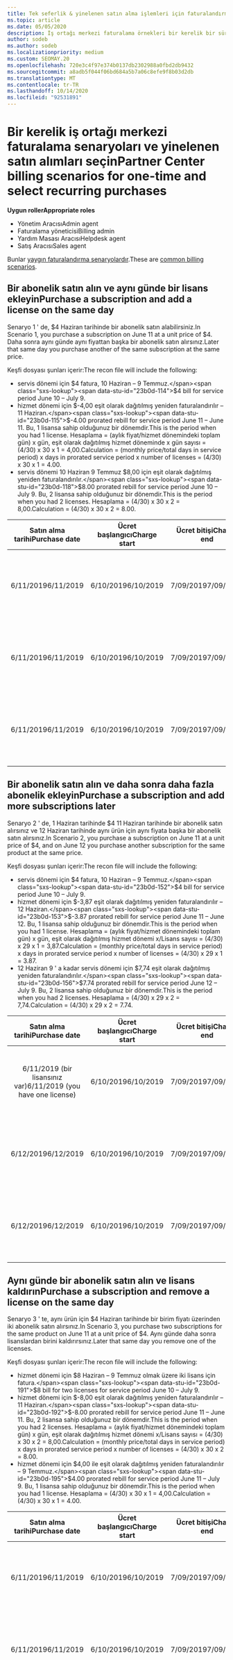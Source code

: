 ```yaml
---
title: Tek seferlik & yinelenen satın alma işlemleri için faturalandırma
ms.topic: article
ms.date: 05/05/2020
description: İş ortağı merkezi faturalama örnekleri bir kerelik bir süre ve yinelenen satın alımları seçin-abonelikler satın aldığınızda, daha fazla abonelik ekleyin, lisans ekleyin veya kaldırın.
author: sodeb
ms.author: sodeb
ms.localizationpriority: medium
ms.custom: SEOMAY.20
ms.openlocfilehash: 720e3c4f97e374b0137db2302988a0fbd2db9432
ms.sourcegitcommit: a8adb5f044f06bd684a5b7a06c8efe9f8b03d2db
ms.translationtype: MT
ms.contentlocale: tr-TR
ms.lasthandoff: 10/14/2020
ms.locfileid: "92531891"
---
```

# <a name="partner-center-billing-scenarios-for-one-time-and-select-recurring-purchases"></a><span data-ttu-id="23b0d-103">Bir kerelik iş ortağı merkezi faturalama senaryoları ve yinelenen satın alımları seçin</span><span class="sxs-lookup"><span data-stu-id="23b0d-103">Partner Center billing scenarios for one-time and select recurring purchases</span></span>

<span data-ttu-id="23b0d-104">**Uygun roller**</span><span class="sxs-lookup"><span data-stu-id="23b0d-104">**Appropriate roles**</span></span>

- <span data-ttu-id="23b0d-105">Yönetim Aracısı</span><span class="sxs-lookup"><span data-stu-id="23b0d-105">Admin agent</span></span>
- <span data-ttu-id="23b0d-106">Faturalama yöneticisi</span><span class="sxs-lookup"><span data-stu-id="23b0d-106">Billing admin</span></span>
- <span data-ttu-id="23b0d-107">Yardım Masası Aracısı</span><span class="sxs-lookup"><span data-stu-id="23b0d-107">Helpdesk agent</span></span>
- <span data-ttu-id="23b0d-108">Satış Aracısı</span><span class="sxs-lookup"><span data-stu-id="23b0d-108">Sales agent</span></span>

<span data-ttu-id="23b0d-109">Bunlar [yaygın faturalandırma senaryolardır](common-billing-scenarios.md).</span><span class="sxs-lookup"><span data-stu-id="23b0d-109">These are [common billing scenarios](common-billing-scenarios.md).</span></span> 

## <a name="purchase-a-subscription-and-add-a-license-on-the-same-day"></a><span data-ttu-id="23b0d-110">Bir abonelik satın alın ve aynı günde bir lisans ekleyin</span><span class="sxs-lookup"><span data-stu-id="23b0d-110">Purchase a subscription and add a license on the same day</span></span>

<span data-ttu-id="23b0d-111">Senaryo 1 ' de, $4 Haziran tarihinde bir abonelik satın alabilirsiniz.</span><span class="sxs-lookup"><span data-stu-id="23b0d-111">In Scenario 1, you purchase a subscription on June 11 at a unit price of $4.</span></span> <span data-ttu-id="23b0d-112">Daha sonra aynı günde aynı fiyattan başka bir abonelik satın alırsınız.</span><span class="sxs-lookup"><span data-stu-id="23b0d-112">Later that same day you purchase another of the same subscription at the same price.</span></span>

<span data-ttu-id="23b0d-113">Keşfi dosyası şunları içerir:</span><span class="sxs-lookup"><span data-stu-id="23b0d-113">The recon file will include the following:</span></span>

- <span data-ttu-id="23b0d-114">servis dönemi için $4 fatura, 10 Haziran – 9 Temmuz.</span><span class="sxs-lookup"><span data-stu-id="23b0d-114">$4 bill for service period June 10 – July 9.</span></span>
- <span data-ttu-id="23b0d-115">hizmet dönemi için $-4,00 eşit olarak dağıtılmış yeniden faturalandırılır – 11 Haziran.</span><span class="sxs-lookup"><span data-stu-id="23b0d-115">$-4.00 prorated rebill for service period June 11 – June 11.</span></span> <span data-ttu-id="23b0d-116">Bu, 1 lisansa sahip olduğunuz bir dönemdir.</span><span class="sxs-lookup"><span data-stu-id="23b0d-116">This is the period when you had 1 license.</span></span> <span data-ttu-id="23b0d-117">Hesaplama = (aylık fiyat/hizmet dönemindeki toplam gün) x gün, eşit olarak dağıtılmış hizmet döneminde x gün sayısı = (4/30) x 30 x 1 = 4,00.</span><span class="sxs-lookup"><span data-stu-id="23b0d-117">Calculation = (monthly price/total days in service period) x days in prorated service period x number of licenses = (4/30) x 30 x 1 = 4.00.</span></span>
- <span data-ttu-id="23b0d-118">servis dönemi 10 Haziran 9 Temmuz $8,00 için eşit olarak dağıtılmış yeniden faturalandırılır.</span><span class="sxs-lookup"><span data-stu-id="23b0d-118">$8.00 prorated rebill for service period June 10 – July 9.</span></span> <span data-ttu-id="23b0d-119">Bu, 2 lisansa sahip olduğunuz bir dönemdir.</span><span class="sxs-lookup"><span data-stu-id="23b0d-119">This is the period when you had 2 licenses.</span></span> <span data-ttu-id="23b0d-120">Hesaplama = (4/30) x 30 x 2 = 8,00.</span><span class="sxs-lookup"><span data-stu-id="23b0d-120">Calculation = (4/30) x 30 x 2 = 8.00.</span></span>

|<span data-ttu-id="23b0d-121">**Satın alma tarihi**</span><span class="sxs-lookup"><span data-stu-id="23b0d-121">**Purchase date**</span></span>   |<span data-ttu-id="23b0d-122">**Ücret başlangıcı**</span><span class="sxs-lookup"><span data-stu-id="23b0d-122">**Charge start**</span></span> |<span data-ttu-id="23b0d-123">**Ücret bitişi**</span><span class="sxs-lookup"><span data-stu-id="23b0d-123">**Charge end**</span></span>  |<span data-ttu-id="23b0d-124">**Birim Fiyat**</span><span class="sxs-lookup"><span data-stu-id="23b0d-124">**Unit price**</span></span>  |<span data-ttu-id="23b0d-125">**Miktar**</span><span class="sxs-lookup"><span data-stu-id="23b0d-125">**Quantity**</span></span>  |<span data-ttu-id="23b0d-126">**Miktar**</span><span class="sxs-lookup"><span data-stu-id="23b0d-126">**Amount**</span></span> |<span data-ttu-id="23b0d-127">**Ücret türü**</span><span class="sxs-lookup"><span data-stu-id="23b0d-127">**Charge type**</span></span> |
|:------:|:------:|:------:|:------:|:------:|:------:|:-----:|
|<span data-ttu-id="23b0d-128">6/11/2019</span><span class="sxs-lookup"><span data-stu-id="23b0d-128">6/11/2019</span></span>      |<span data-ttu-id="23b0d-129">6/10/2019</span><span class="sxs-lookup"><span data-stu-id="23b0d-129">6/10/2019</span></span>   |<span data-ttu-id="23b0d-130">7/09/2019</span><span class="sxs-lookup"><span data-stu-id="23b0d-130">7/09/2019</span></span>         |<span data-ttu-id="23b0d-131">$4</span><span class="sxs-lookup"><span data-stu-id="23b0d-131">$4</span></span>                |<span data-ttu-id="23b0d-132">1</span><span class="sxs-lookup"><span data-stu-id="23b0d-132">1</span></span>                 |<span data-ttu-id="23b0d-133">$4</span><span class="sxs-lookup"><span data-stu-id="23b0d-133">$4</span></span>            |<span data-ttu-id="23b0d-134">Yeni</span><span class="sxs-lookup"><span data-stu-id="23b0d-134">New</span></span>         |
|<span data-ttu-id="23b0d-135">6/11/2019</span><span class="sxs-lookup"><span data-stu-id="23b0d-135">6/11/2019</span></span>     | <span data-ttu-id="23b0d-136">6/10/2019</span><span class="sxs-lookup"><span data-stu-id="23b0d-136">6/10/2019</span></span>    |<span data-ttu-id="23b0d-137">7/09/2019</span><span class="sxs-lookup"><span data-stu-id="23b0d-137">7/09/2019</span></span>        |<span data-ttu-id="23b0d-138">$4</span><span class="sxs-lookup"><span data-stu-id="23b0d-138">$4</span></span>        |<span data-ttu-id="23b0d-139">1</span><span class="sxs-lookup"><span data-stu-id="23b0d-139">1</span></span>        | <span data-ttu-id="23b0d-140">-$4</span><span class="sxs-lookup"><span data-stu-id="23b0d-140">-$4</span></span>       |<span data-ttu-id="23b0d-141">addQuantity</span><span class="sxs-lookup"><span data-stu-id="23b0d-141">addQuantity</span></span>           |
|<span data-ttu-id="23b0d-142">6/11/2019</span><span class="sxs-lookup"><span data-stu-id="23b0d-142">6/11/2019</span></span>     | <span data-ttu-id="23b0d-143">6/10/2019</span><span class="sxs-lookup"><span data-stu-id="23b0d-143">6/10/2019</span></span>    |<span data-ttu-id="23b0d-144">7/09/2019</span><span class="sxs-lookup"><span data-stu-id="23b0d-144">7/09/2019</span></span>        |<span data-ttu-id="23b0d-145">$4</span><span class="sxs-lookup"><span data-stu-id="23b0d-145">$4</span></span>        | <span data-ttu-id="23b0d-146">2</span><span class="sxs-lookup"><span data-stu-id="23b0d-146">2</span></span>      |<span data-ttu-id="23b0d-147">$8</span><span class="sxs-lookup"><span data-stu-id="23b0d-147">$8</span></span>         |<span data-ttu-id="23b0d-148">addQuantity</span><span class="sxs-lookup"><span data-stu-id="23b0d-148">addQuantity</span></span>           |

## <a name="purchase-a-subscription-and-add-more-subscriptions-later"></a><span data-ttu-id="23b0d-149">Bir abonelik satın alın ve daha sonra daha fazla abonelik ekleyin</span><span class="sxs-lookup"><span data-stu-id="23b0d-149">Purchase a subscription and add more subscriptions later</span></span>

<span data-ttu-id="23b0d-150">Senaryo 2 ' de, 1 Haziran tarihinde $4 11 Haziran tarihinde bir abonelik satın alırsınız ve 12 Haziran tarihinde aynı ürün için aynı fiyata başka bir abonelik satın alırsınız.</span><span class="sxs-lookup"><span data-stu-id="23b0d-150">In Scenario 2, you purchase a subscription on June 11 at a unit price of $4, and on June 12 you purchase another subscription for the same product at the same price.</span></span>

<span data-ttu-id="23b0d-151">Keşfi dosyası şunları içerir:</span><span class="sxs-lookup"><span data-stu-id="23b0d-151">The recon file will include the following:</span></span>

- <span data-ttu-id="23b0d-152">servis dönemi için $4 fatura, 10 Haziran – 9 Temmuz.</span><span class="sxs-lookup"><span data-stu-id="23b0d-152">$4 bill for service period June 10 – July 9.</span></span>
- <span data-ttu-id="23b0d-153">hizmet dönemi için $-3,87 eşit olarak dağıtılmış yeniden faturalandırılır – 12 Haziran.</span><span class="sxs-lookup"><span data-stu-id="23b0d-153">$-3.87 prorated rebill for service period June 11 – June 12.</span></span> <span data-ttu-id="23b0d-154">Bu, 1 lisansa sahip olduğunuz bir dönemdir.</span><span class="sxs-lookup"><span data-stu-id="23b0d-154">This is the period when you had 1 license.</span></span> <span data-ttu-id="23b0d-155">Hesaplama = (aylık fiyat/hizmet dönemindeki toplam gün) x gün, eşit olarak dağıtılmış hizmet dönemi x/Lisans sayısı = (4/30) x 29 x 1 = 3,87.</span><span class="sxs-lookup"><span data-stu-id="23b0d-155">Calculation = (monthly price/total days in service period) x days in prorated service period x number of licenses = (4/30) x 29 x 1 = 3.87.</span></span>
- <span data-ttu-id="23b0d-156">12 Haziran 9 ' a kadar servis dönemi için $7,74 eşit olarak dağıtılmış yeniden faturalandırılır.</span><span class="sxs-lookup"><span data-stu-id="23b0d-156">$7.74 prorated rebill for service period June 12 – July 9.</span></span> <span data-ttu-id="23b0d-157">Bu, 2 lisansa sahip olduğunuz bir dönemdir.</span><span class="sxs-lookup"><span data-stu-id="23b0d-157">This is the period when you had 2 licenses.</span></span> <span data-ttu-id="23b0d-158">Hesaplama = (4/30) x 29 x 2 = 7,74.</span><span class="sxs-lookup"><span data-stu-id="23b0d-158">Calculation = (4/30) x 29 x 2 = 7.74.</span></span>

|<span data-ttu-id="23b0d-159">**Satın alma tarihi**</span><span class="sxs-lookup"><span data-stu-id="23b0d-159">**Purchase date**</span></span>   |<span data-ttu-id="23b0d-160">**Ücret başlangıcı**</span><span class="sxs-lookup"><span data-stu-id="23b0d-160">**Charge start**</span></span> |<span data-ttu-id="23b0d-161">**Ücret bitişi**</span><span class="sxs-lookup"><span data-stu-id="23b0d-161">**Charge end**</span></span>  |<span data-ttu-id="23b0d-162">**Birim Fiyat**</span><span class="sxs-lookup"><span data-stu-id="23b0d-162">**Unit price**</span></span>  |<span data-ttu-id="23b0d-163">**Miktar**</span><span class="sxs-lookup"><span data-stu-id="23b0d-163">**Quantity**</span></span>  |<span data-ttu-id="23b0d-164">**Miktar**</span><span class="sxs-lookup"><span data-stu-id="23b0d-164">**Amount**</span></span> |<span data-ttu-id="23b0d-165">**Ücret türü**</span><span class="sxs-lookup"><span data-stu-id="23b0d-165">**Charge type**</span></span> |
|:------:|:------:|:------:|:------:|:------:|:------:|:-----:|
|<span data-ttu-id="23b0d-166">6/11/2019 (bir lisansınız var)</span><span class="sxs-lookup"><span data-stu-id="23b0d-166">6/11/2019 (you have one license)</span></span>     |<span data-ttu-id="23b0d-167">6/10/2019</span><span class="sxs-lookup"><span data-stu-id="23b0d-167">6/10/2019</span></span>   |<span data-ttu-id="23b0d-168">7/09/2019</span><span class="sxs-lookup"><span data-stu-id="23b0d-168">7/09/2019</span></span>         |<span data-ttu-id="23b0d-169">$4</span><span class="sxs-lookup"><span data-stu-id="23b0d-169">$4</span></span>         |<span data-ttu-id="23b0d-170">1</span><span class="sxs-lookup"><span data-stu-id="23b0d-170">1</span></span>        |<span data-ttu-id="23b0d-171">$4</span><span class="sxs-lookup"><span data-stu-id="23b0d-171">$4</span></span>            |<span data-ttu-id="23b0d-172">Yeni</span><span class="sxs-lookup"><span data-stu-id="23b0d-172">New</span></span>         |
|<span data-ttu-id="23b0d-173">6/12/2019</span><span class="sxs-lookup"><span data-stu-id="23b0d-173">6/12/2019</span></span>     | <span data-ttu-id="23b0d-174">6/10/2019</span><span class="sxs-lookup"><span data-stu-id="23b0d-174">6/10/2019</span></span>    |<span data-ttu-id="23b0d-175">7/09/2019</span><span class="sxs-lookup"><span data-stu-id="23b0d-175">7/09/2019</span></span>        |<span data-ttu-id="23b0d-176">$4</span><span class="sxs-lookup"><span data-stu-id="23b0d-176">$4</span></span>        |<span data-ttu-id="23b0d-177">1</span><span class="sxs-lookup"><span data-stu-id="23b0d-177">1</span></span>        | <span data-ttu-id="23b0d-178">-$3,87</span><span class="sxs-lookup"><span data-stu-id="23b0d-178">-$3.87</span></span>       |<span data-ttu-id="23b0d-179">addQuantity</span><span class="sxs-lookup"><span data-stu-id="23b0d-179">addQuantity</span></span>           |
|<span data-ttu-id="23b0d-180">6/12/2019</span><span class="sxs-lookup"><span data-stu-id="23b0d-180">6/12/2019</span></span>     | <span data-ttu-id="23b0d-181">6/10/2019</span><span class="sxs-lookup"><span data-stu-id="23b0d-181">6/10/2019</span></span>    |<span data-ttu-id="23b0d-182">7/09/2019</span><span class="sxs-lookup"><span data-stu-id="23b0d-182">7/09/2019</span></span>        |<span data-ttu-id="23b0d-183">$4</span><span class="sxs-lookup"><span data-stu-id="23b0d-183">$4</span></span>        | <span data-ttu-id="23b0d-184">2</span><span class="sxs-lookup"><span data-stu-id="23b0d-184">2</span></span>      |<span data-ttu-id="23b0d-185">$7,74</span><span class="sxs-lookup"><span data-stu-id="23b0d-185">$7.74</span></span>       |<span data-ttu-id="23b0d-186">addQuantity</span><span class="sxs-lookup"><span data-stu-id="23b0d-186">addQuantity</span></span>           |

## <a name="purchase-a-subscription-and-remove-a-license-on-the-same-day"></a><span data-ttu-id="23b0d-187">Aynı günde bir abonelik satın alın ve lisans kaldırın</span><span class="sxs-lookup"><span data-stu-id="23b0d-187">Purchase a subscription and remove a license on the same day</span></span>

<span data-ttu-id="23b0d-188">Senaryo 3 ' te, aynı ürün için $4 Haziran tarihinde bir birim fiyatı üzerinden iki abonelik satın alırsınız.</span><span class="sxs-lookup"><span data-stu-id="23b0d-188">In Scenario 3, you purchase two subscriptions for the same product on June 11 at a unit price of $4.</span></span> <span data-ttu-id="23b0d-189">Aynı günde daha sonra lisanslardan birini kaldırırsınız.</span><span class="sxs-lookup"><span data-stu-id="23b0d-189">Later that same day you remove one of the licenses.</span></span>  

<span data-ttu-id="23b0d-190">Keşfi dosyası şunları içerir:</span><span class="sxs-lookup"><span data-stu-id="23b0d-190">The recon file will include the following:</span></span>

- <span data-ttu-id="23b0d-191">hizmet dönemi için $8 Haziran – 9 Temmuz olmak üzere iki lisans için fatura.</span><span class="sxs-lookup"><span data-stu-id="23b0d-191">$8 bill for two licenses for service period June 10 – July 9.</span></span>
- <span data-ttu-id="23b0d-192">hizmet dönemi için $-8,00 eşit olarak dağıtılmış yeniden faturalandırılır – 11 Haziran.</span><span class="sxs-lookup"><span data-stu-id="23b0d-192">$-8.00 prorated rebill for service period June 11 – June 11.</span></span> <span data-ttu-id="23b0d-193">Bu, 2 lisansa sahip olduğunuz bir dönemdir.</span><span class="sxs-lookup"><span data-stu-id="23b0d-193">This is the period when you had 2 licenses.</span></span> <span data-ttu-id="23b0d-194">Hesaplama = (aylık fiyat/hizmet dönemindeki toplam gün) x gün, eşit olarak dağıtılmış hizmet dönemi x/Lisans sayısı = (4/30) x 30 x 2 = 8,00.</span><span class="sxs-lookup"><span data-stu-id="23b0d-194">Calculation = (monthly price/total days in service period) x days in prorated service period x number of licenses = (4/30) x 30 x 2 = 8.00.</span></span>
- <span data-ttu-id="23b0d-195">hizmet dönemi için $4,00 ile eşit olarak dağıtılmış yeniden faturalandırılır – 9 Temmuz.</span><span class="sxs-lookup"><span data-stu-id="23b0d-195">$4.00 prorated rebill for service period June 11 – July 9.</span></span> <span data-ttu-id="23b0d-196">Bu, 1 lisansa sahip olduğunuz bir dönemdir.</span><span class="sxs-lookup"><span data-stu-id="23b0d-196">This is the period when you had 1 license.</span></span> <span data-ttu-id="23b0d-197">Hesaplama = (4/30) x 30 x 1 = 4,00.</span><span class="sxs-lookup"><span data-stu-id="23b0d-197">Calculation = (4/30) x 30 x 1 = 4.00.</span></span>

|<span data-ttu-id="23b0d-198">**Satın alma tarihi**</span><span class="sxs-lookup"><span data-stu-id="23b0d-198">**Purchase date**</span></span>   |<span data-ttu-id="23b0d-199">**Ücret başlangıcı**</span><span class="sxs-lookup"><span data-stu-id="23b0d-199">**Charge start**</span></span> |<span data-ttu-id="23b0d-200">**Ücret bitişi**</span><span class="sxs-lookup"><span data-stu-id="23b0d-200">**Charge end**</span></span>  |<span data-ttu-id="23b0d-201">**Birim Fiyat**</span><span class="sxs-lookup"><span data-stu-id="23b0d-201">**Unit price**</span></span>  |<span data-ttu-id="23b0d-202">**Miktar**</span><span class="sxs-lookup"><span data-stu-id="23b0d-202">**Quantity**</span></span>  |<span data-ttu-id="23b0d-203">**Miktar**</span><span class="sxs-lookup"><span data-stu-id="23b0d-203">**Amount**</span></span> |<span data-ttu-id="23b0d-204">**Ücret türü**</span><span class="sxs-lookup"><span data-stu-id="23b0d-204">**Charge type**</span></span> |
|:------:|:------:|:------:|:------:|:------:|:------:|:-----:|
|<span data-ttu-id="23b0d-205">6/11/2019</span><span class="sxs-lookup"><span data-stu-id="23b0d-205">6/11/2019</span></span>      |<span data-ttu-id="23b0d-206">6/10/2019</span><span class="sxs-lookup"><span data-stu-id="23b0d-206">6/10/2019</span></span>   |<span data-ttu-id="23b0d-207">7/09/2019</span><span class="sxs-lookup"><span data-stu-id="23b0d-207">7/09/2019</span></span>         |<span data-ttu-id="23b0d-208">$4</span><span class="sxs-lookup"><span data-stu-id="23b0d-208">$4</span></span>                |<span data-ttu-id="23b0d-209">2</span><span class="sxs-lookup"><span data-stu-id="23b0d-209">2</span></span>                 |<span data-ttu-id="23b0d-210">$8</span><span class="sxs-lookup"><span data-stu-id="23b0d-210">$8</span></span>            |<span data-ttu-id="23b0d-211">Yeni</span><span class="sxs-lookup"><span data-stu-id="23b0d-211">New</span></span>         |
|<span data-ttu-id="23b0d-212">6/11/2019</span><span class="sxs-lookup"><span data-stu-id="23b0d-212">6/11/2019</span></span>     | <span data-ttu-id="23b0d-213">6/10/2019</span><span class="sxs-lookup"><span data-stu-id="23b0d-213">6/10/2019</span></span>    |<span data-ttu-id="23b0d-214">7/09/2019</span><span class="sxs-lookup"><span data-stu-id="23b0d-214">7/09/2019</span></span>        |<span data-ttu-id="23b0d-215">$4</span><span class="sxs-lookup"><span data-stu-id="23b0d-215">$4</span></span>        |<span data-ttu-id="23b0d-216">2</span><span class="sxs-lookup"><span data-stu-id="23b0d-216">2</span></span>        | <span data-ttu-id="23b0d-217">-$8</span><span class="sxs-lookup"><span data-stu-id="23b0d-217">-$8</span></span>       |<span data-ttu-id="23b0d-218">removeQuantity</span><span class="sxs-lookup"><span data-stu-id="23b0d-218">removeQuantity</span></span>           |
|<span data-ttu-id="23b0d-219">6/11/2019</span><span class="sxs-lookup"><span data-stu-id="23b0d-219">6/11/2019</span></span>     | <span data-ttu-id="23b0d-220">6/10/2019</span><span class="sxs-lookup"><span data-stu-id="23b0d-220">6/10/2019</span></span>    |<span data-ttu-id="23b0d-221">7/09/2019</span><span class="sxs-lookup"><span data-stu-id="23b0d-221">7/09/2019</span></span>        |<span data-ttu-id="23b0d-222">$4</span><span class="sxs-lookup"><span data-stu-id="23b0d-222">$4</span></span>        | <span data-ttu-id="23b0d-223">1</span><span class="sxs-lookup"><span data-stu-id="23b0d-223">1</span></span>      |<span data-ttu-id="23b0d-224">$4</span><span class="sxs-lookup"><span data-stu-id="23b0d-224">$4</span></span>         |<span data-ttu-id="23b0d-225">removeQuantity</span><span class="sxs-lookup"><span data-stu-id="23b0d-225">removeQuantity</span></span>           |

## <a name="purchase-a-subscription-and-remove-licenses-later"></a><span data-ttu-id="23b0d-226">Abonelik satın alın ve lisansları daha sonra kaldırın</span><span class="sxs-lookup"><span data-stu-id="23b0d-226">Purchase a subscription and remove licenses later</span></span>

<span data-ttu-id="23b0d-227">Senaryo 4 ' te, $4 Haziran tarihinde 11 Haziran tarihinde 2 abonelik satın alırsınız ve 12 Haziran tarihinde lisanslardan birini kaldırırsınız.</span><span class="sxs-lookup"><span data-stu-id="23b0d-227">In Scenario 4, you purchase 2 subscriptions on June 11 at a unit price of $4, and on June 12 you remove one of the licenses.</span></span>

<span data-ttu-id="23b0d-228">Keşfi dosyası şunları içerir:</span><span class="sxs-lookup"><span data-stu-id="23b0d-228">The recon file will include the following:</span></span>

- <span data-ttu-id="23b0d-229">servis dönemi için $8 fatura, 10 Haziran – 9 Temmuz.</span><span class="sxs-lookup"><span data-stu-id="23b0d-229">$8 bill for service period June 10 – July 9.</span></span>
- <span data-ttu-id="23b0d-230">hizmet dönemi için $-7,74 eşit olarak dağıtılmış yeniden faturalandırılır – 12 Haziran.</span><span class="sxs-lookup"><span data-stu-id="23b0d-230">$-7.74 prorated rebill for service period June 11 – June 12.</span></span> <span data-ttu-id="23b0d-231">Bu, 2 lisansa sahip olduğunuz bir dönemdir.</span><span class="sxs-lookup"><span data-stu-id="23b0d-231">This is the period when you had 2 licenses.</span></span> <span data-ttu-id="23b0d-232">Hesaplama = (aylık fiyat/hizmet dönemindeki toplam gün) x gün, eşit olarak dağıtılmış hizmet dönemi x/Lisans sayısı = (4/30) x 29 x 2 = 7,74.</span><span class="sxs-lookup"><span data-stu-id="23b0d-232">Calculation = (monthly price/total days in service period) x days in prorated service period x number of licenses = (4/30) x 29 x 2 = 7.74.</span></span>
- <span data-ttu-id="23b0d-233">12 Haziran 9 ' a kadar servis dönemi için $3,87 eşit olarak dağıtılmış yeniden faturalandırılır.</span><span class="sxs-lookup"><span data-stu-id="23b0d-233">$3.87 prorated rebill for service period June 12 – July 9.</span></span> <span data-ttu-id="23b0d-234">Bu, 1 lisansa sahip olduğunuz bir dönemdir.</span><span class="sxs-lookup"><span data-stu-id="23b0d-234">This is the period when you had 1 license.</span></span> <span data-ttu-id="23b0d-235">Hesaplama = (4/30) x 29 x 1 = 3,87.</span><span class="sxs-lookup"><span data-stu-id="23b0d-235">Calculation = (4/30) x 29 x 1 = 3.87.</span></span>

|<span data-ttu-id="23b0d-236">**Satın alma tarihi**</span><span class="sxs-lookup"><span data-stu-id="23b0d-236">**Purchase date**</span></span>   |<span data-ttu-id="23b0d-237">**Ücret başlangıcı**</span><span class="sxs-lookup"><span data-stu-id="23b0d-237">**Charge start**</span></span> |<span data-ttu-id="23b0d-238">**Ücret bitişi**</span><span class="sxs-lookup"><span data-stu-id="23b0d-238">**Charge end**</span></span>  |<span data-ttu-id="23b0d-239">**Birim Fiyat**</span><span class="sxs-lookup"><span data-stu-id="23b0d-239">**Unit price**</span></span>  |<span data-ttu-id="23b0d-240">**Miktar**</span><span class="sxs-lookup"><span data-stu-id="23b0d-240">**Quantity**</span></span>  |<span data-ttu-id="23b0d-241">**Miktar**</span><span class="sxs-lookup"><span data-stu-id="23b0d-241">**Amount**</span></span> |<span data-ttu-id="23b0d-242">**Ücret türü**</span><span class="sxs-lookup"><span data-stu-id="23b0d-242">**Charge type**</span></span> |
|:------:|:------:|:------:|:------:|:------:|:------:|:-----:|
|<span data-ttu-id="23b0d-243">6/11/2019 (2 lisansınız var)</span><span class="sxs-lookup"><span data-stu-id="23b0d-243">6/11/2019 (you have 2 licenses)</span></span>     |<span data-ttu-id="23b0d-244">6/10/2019</span><span class="sxs-lookup"><span data-stu-id="23b0d-244">6/10/2019</span></span>   |<span data-ttu-id="23b0d-245">7/09/2019</span><span class="sxs-lookup"><span data-stu-id="23b0d-245">7/09/2019</span></span>         |<span data-ttu-id="23b0d-246">$4</span><span class="sxs-lookup"><span data-stu-id="23b0d-246">$4</span></span>         |<span data-ttu-id="23b0d-247">2</span><span class="sxs-lookup"><span data-stu-id="23b0d-247">2</span></span>        |<span data-ttu-id="23b0d-248">$8</span><span class="sxs-lookup"><span data-stu-id="23b0d-248">$8</span></span>       |<span data-ttu-id="23b0d-249">Yeni</span><span class="sxs-lookup"><span data-stu-id="23b0d-249">New</span></span>       |
|<span data-ttu-id="23b0d-250">6/12/2019</span><span class="sxs-lookup"><span data-stu-id="23b0d-250">6/12/2019</span></span>     | <span data-ttu-id="23b0d-251">6/10/2019</span><span class="sxs-lookup"><span data-stu-id="23b0d-251">6/10/2019</span></span>    |<span data-ttu-id="23b0d-252">7/09/2019</span><span class="sxs-lookup"><span data-stu-id="23b0d-252">7/09/2019</span></span>        |<span data-ttu-id="23b0d-253">$4</span><span class="sxs-lookup"><span data-stu-id="23b0d-253">$4</span></span>        |<span data-ttu-id="23b0d-254">2</span><span class="sxs-lookup"><span data-stu-id="23b0d-254">2</span></span>        | <span data-ttu-id="23b0d-255">-$7,74</span><span class="sxs-lookup"><span data-stu-id="23b0d-255">-$7.74</span></span>       |<span data-ttu-id="23b0d-256">removeQuantity</span><span class="sxs-lookup"><span data-stu-id="23b0d-256">removeQuantity</span></span>           |
|<span data-ttu-id="23b0d-257">6/12/2019 (1 lisansınız var)</span><span class="sxs-lookup"><span data-stu-id="23b0d-257">6/12/2019 (you have 1 license)</span></span>    | <span data-ttu-id="23b0d-258">6/10/2019</span><span class="sxs-lookup"><span data-stu-id="23b0d-258">6/10/2019</span></span>    |<span data-ttu-id="23b0d-259">7/09/2019</span><span class="sxs-lookup"><span data-stu-id="23b0d-259">7/09/2019</span></span>   |<span data-ttu-id="23b0d-260">$4</span><span class="sxs-lookup"><span data-stu-id="23b0d-260">$4</span></span>    |<span data-ttu-id="23b0d-261">1</span><span class="sxs-lookup"><span data-stu-id="23b0d-261">1</span></span>      |<span data-ttu-id="23b0d-262">$3,87</span><span class="sxs-lookup"><span data-stu-id="23b0d-262">$3.87</span></span>    |<span data-ttu-id="23b0d-263">removeQuantity</span><span class="sxs-lookup"><span data-stu-id="23b0d-263">removeQuantity</span></span> |

